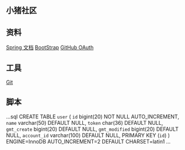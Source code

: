 ## 小猪社区

## 资料
[Spring 文档](https://spring.io/guides)
[BootStrap](https://v3.bootcss.com/)
[GitHub OAuth](https://developer.github.com/apps/building-oauth-apps/creating-an-oauth-app/)

## 工具
[Git](https://git-scm.com/download)

## 脚本
...sql
CREATE TABLE `user` (
  `id` bigint(20) NOT NULL AUTO_INCREMENT,
  `name` varchar(50) DEFAULT NULL,
  `token` char(36) DEFAULT NULL,
  `gmt_create` bigint(20) DEFAULT NULL,
  `gmt_modified` bigint(20) DEFAULT NULL,
  `account_id` varchar(100) DEFAULT NULL,
  PRIMARY KEY (`id`)
) ENGINE=InnoDB AUTO_INCREMENT=2 DEFAULT CHARSET=latin1
...